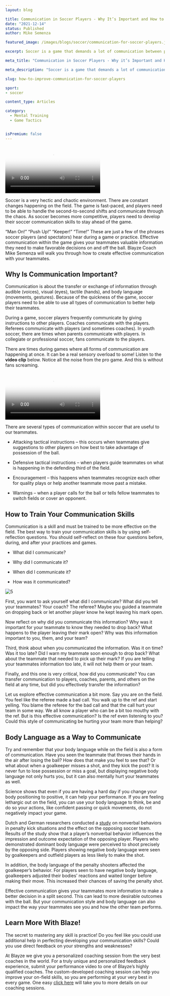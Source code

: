 ```yaml
---
layout: blog

title: Communication in Soccer Players - Why It’s Important and How to Implement It Effectively on the Field 
date: "2021-12-14"
status: Published
author: Mike Semenza

featured_image: /images/blogs/soccer/communication-for-soccer-players.jpg

excerpt: Soccer is a game that demands a lot of communication between players. However, in order to improve their performance, they need to learn how to communicate effectively on the field.

meta_title: "Communication in Soccer Players - Why it’s Important and How to Implement It Effectively on the Field"

meta_description: "Soccer is a game that demands a lot of communication between players. However, in order to improve their performance, they need to learn how to communicate effectively on the field."

slug: how-to-improve-communication-for-soccer-players

sport:
- soccer

content_type: Articles

category:
  - Mental Training
  - Game Tactics


isPremium: false
---
```


<video class="mux-video" id="player" poster="https://image.mux.com/FANWR02WUX6jHLKe6xKb1jxDzc3k3OKnTFXYJAquTxIQ/thumbnail.png" controls>
	<source src="https://stream.mux.com/FANWR02WUX6jHLKe6xKb1jxDzc3k3OKnTFXYJAquTxIQ.m3u8" type="video/mp4" />
</video>

Soccer is a very hectic and chaotic environment. There are constant changes happening on the field. The game is fast-paced, and players need to be able to handle the second-to-second shifts and communicate through the chaos. As soccer becomes more competitive, players need to develop their soccer communication skills to stay ahead of the game.

“Man On!” “Push Up!” “Keeper!” “Time!” These are just a few of the phrases soccer players (and spectators) hear during a game or practice. Effective communication within the game gives your teammates valuable information they need to make favorable decisions on and off the ball. Blayze Coach Mike Semenza will walk you through how to create effective communication with your teammates.

## Why Is Communication Important?

Communication is about the transfer or exchange of information through audible (voices), visual (eyes), tactile (hands), and body language (movements, gestures). Because of the quickness of the game, soccer players need to be able to use all types of communication to better help their teammates.

During a game, soccer players frequently communicate by giving instructions to other players. Coaches communicate with the players. Referees communicate with players (and sometimes coaches). In youth soccer, there are times when parents communicate with players. In collegiate or professional soccer, fans communicate to the players.

There are times during games where all forms of communication are happening at once. It can be a real sensory overload to some! Listen to the **video clip** below. Notice all the noise from the pro game. And this is without fans screaming.


<video class="mux-video" id="player" poster="https://image.mux.com/kTl7iZTNROsMxZUt4AhHG1d6XG9L1edImRKA0002p1Lcc/thumbnail.png" controls>
	<source src="https://stream.mux.com/kTl7iZTNROsMxZUt4AhHG1d6XG9L1edImRKA0002p1Lcc.m3u8" type="video/mp4" />
</video>

There are several types of communication within soccer that are useful to our teammates.

* Attacking tactical instructions – this occurs when teammates give suggestions to other players on how best to take advantage of possession of the ball.

* Defensive tactical instructions – when players guide teammates on what is happening in the defending third of the field.

* Encouragement – this happens when teammates recognize each other for quality plays or help another teammate move past a mistake.

* Warnings – when a player calls for the ball or tells fellow teammates to switch fields or cover an opponent.

## How to Train Your Communication Skills

Communication is a skill and must be trained to be more effective on the field. The best way to train your communication skills is by using self-reflection questions. You should self-reflect on these four questions before, during, and after your practices and games.

- What did I communicate?

- Why did I communicate it?

- When did I communicate it?

- How was it communicated?


![5](https://blayze.io/assets/images/blogs/soccer/5.jpg)

First, you want to ask yourself what did I communicate? What did you tell your teammates? Your coach? The referee? Maybe you guided a teammate on dropping back or let another player know he kept leaving his mark open.

Now reflect on why did you communicate this information? Why was it important for your teammate to know they needed to drop back? What happens to the player leaving their mark open? Why was this information important to you, them, and your team?

Third, think about when you communicated the information. Was it on time? Was it too late? Did I warn my teammate soon enough to drop back? What about the teammate that needed to pick up their mark? If you are telling your teammates information too late, it will not help them or your team.

Finally, and this one is very critical, how did you communicate? You can transfer communication to players, coaches, parents, and others on the field at any time, but did you effectively transfer the information?

Let us explore effective communication a bit more. Say you are on the field. You feel like the referee made a bad call. You walk up to the ref and start yelling. You blame the referee for the bad call and that the call hurt your team in some way. We all know a player who can be a bit too mouthy with the ref. But is this effective communication? Is the ref even listening to you? Could this style of communicating be hurting your team more than helping?

## Body Language as a Way to Communicate

Try and remember that your body language while on the field is also a form of communication. Have you seen the teammate that throws their hands in the air after losing the ball? How does that make you feel to see that? Or what about when a goalkeeper misses a shot, and they kick the post? It is never fun to lose possession or miss a goal, but displaying negative body language not only hurts you, but it can also mentally hurt your teammates as well.

Science shows that even if you are having a hard day if you change your body positioning to positive, it can help your performance. If you are feeling lethargic out on the field, you can use your body language to think, be and do so your actions, like confident passing or quick movements, do not negatively impact your game.

Dutch and German researchers conducted a [study](https://pubmed.ncbi.nlm.nih.gov/22356883/) on nonverbal behaviors in penalty kick situations and the effect on the opposing soccer team. Results of the study show that a player’s nonverbal behavior influences the impression and outcome expectation of the opposing player. Players who demonstrated dominant body language were perceived to shoot precisely by the opposing side. Players showing negative body language were seen by goalkeepers and outfield players as less likely to make the shot.

In addition, the body language of the penalty shooters affected the goalkeeper’s behavior. For players seen to have negative body language, goalkeepers adjusted their bodies’ reactions and waited longer before making their move. This increased their chances of saving the penalty shot.

Effective communication gives your teammates more information to make a better decision in a split second. This can lead to more desirable outcomes with the ball. But your communication style and body language can also impact the way your teammates see you and how the other team performs.

## Learn More With Blaze!

The secret to mastering any skill is practice! Do you feel like you could use additional help in perfecting developing your communication skills? Could you use direct feedback on your strengths and weaknesses?

At Blayze we give you a personalized coaching session from the very best coaches in the world. For a truly unique and personalized feedback experience, submit your performance video to one of Blayze’s highly qualified coaches. The custom-developed coaching session can help you improve your on-field skills, so you are performing at your very best in every game. One easy [click here](/pricing/) will take you to more details on our coaching sessions.
